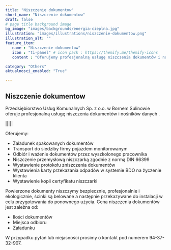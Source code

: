 ```yaml
---
title: "Niszczenie dokumentow"
short_name: "Niszczenie dokumentow"
draft: false
# page title background image
bg_image: "images/backgrounds/energia-cieplna.jpg"
illustration: "images/illustrations/niszczenie-dokumentow.png"
illustration_alt: ""
feature_item:
   name : "Niszczenie dokumentow"
   icon : "ti-panel" # icon pack : https://themify.me/themify-icons
   content : "Oferujemy profesjonalną usługę niszczenia dokumentów i nośników danych."

category: "Others"
aktualnosci_enabled: "True"

---
```


## Niszczenie dokumentow 
Przedsiębiorstwo Usług Komunalnych Sp. z o.o. w Bornem
Sulinowie oferuje profesjonalną usługę niszczenia dokumentów i
nośników danych .

|||||

Oferujemy:
 - Załadunek spakowanych dokumentów
 - Transport do siedziby firmy pojazdem monitorowanym
 - Odbiór i ważenie dokumentów przez wyszkolonego pracownika
 - Niszczenie przemysłową niszczarką zgodnie z normą DIN 66399
 - Wystawienie protokołu zniszczenia dokumentów
 - Wystawienia karty przekazania odpadów w systemie BDO na życzenie klienta
 - Wystawienie kopii certyfikatu niszczarki

Powierzone dokumenty niszczymy bezpiecznie, profesjonalnie i
ekologicznie, ścinki są belowane a następnie przekazywane do
instalacji w celu przygotowania do ponownego użycia.
Cena niszczenia dokumentów jest zależna od:
 - Ilości dokumentów
 - Miejsca odbioru
 - Załadunku

W przypadku pytań lub niejasności prosimy o kontakt pod numerem 94-37-32-907.
